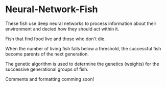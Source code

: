 # Neural-Network-Fish
These fish use deep neural networks to process information about their environment and decied how they should act within it. 

Fish that find food live and those who don't die. 

When the number of living fish falls below a threshold, the successful fish become parents of the next generation.

The genetic algorithm is used to determine the genetics (weights) for the successive generational groups of fish. 

Comments and formatting comming soon! 
